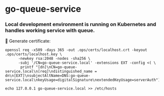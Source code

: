 # go-queue-service

### Local development environment is running on Kubernetes and handles working service with queue.

📌 Generate certificate:
```
openssl req -x509 -days 365 -out .ops/certs/localhost.crt -keyout .ops/certs/localhost.key \
      -newkey rsa:2048 -nodes -sha256 \
      -subj '/CN=go-queue-service.local' -extensions EXT -config <( \
       printf "[dn]\nCN=go-queue-service.local\n[req]\ndistinguished_name = dn\n[EXT]\nsubjectAltName=DNS:go-queue-service.local\nkeyUsage=digitalSignature\nextendedKeyUsage=serverAuth")

echo 127.0.0.1 go-queue-service.local >> /etc/hosts
```
